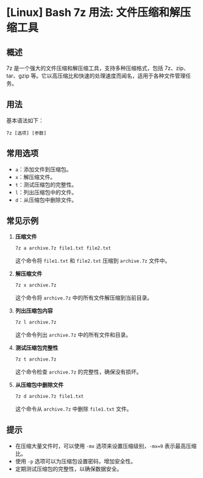 # [Linux] Bash 7z 用法: 文件压缩和解压缩工具

## 概述
7z 是一个强大的文件压缩和解压缩工具，支持多种压缩格式，包括 7z、zip、tar、gzip 等。它以高压缩比和快速的处理速度而闻名，适用于各种文件管理任务。

## 用法
基本语法如下：
```
7z [选项] [参数]
```

## 常用选项
- `a`：添加文件到压缩包。
- `x`：解压缩文件。
- `t`：测试压缩包的完整性。
- `l`：列出压缩包中的文件。
- `d`：从压缩包中删除文件。

## 常见示例
1. **压缩文件**
   ```bash
   7z a archive.7z file1.txt file2.txt
   ```
   这个命令将 `file1.txt` 和 `file2.txt` 压缩到 `archive.7z` 文件中。

2. **解压缩文件**
   ```bash
   7z x archive.7z
   ```
   这个命令将 `archive.7z` 中的所有文件解压缩到当前目录。

3. **列出压缩包内容**
   ```bash
   7z l archive.7z
   ```
   这个命令列出 `archive.7z` 中的所有文件和目录。

4. **测试压缩包完整性**
   ```bash
   7z t archive.7z
   ```
   这个命令检查 `archive.7z` 的完整性，确保没有损坏。

5. **从压缩包中删除文件**
   ```bash
   7z d archive.7z file1.txt
   ```
   这个命令从 `archive.7z` 中删除 `file1.txt` 文件。

## 提示
- 在压缩大量文件时，可以使用 `-mx` 选项来设置压缩级别，`-mx=9` 表示最高压缩比。
- 使用 `-p` 选项可以为压缩包设置密码，增加安全性。
- 定期测试压缩包的完整性，以确保数据安全。